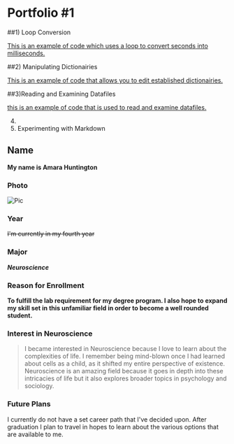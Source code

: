 # Portfolio #1

##1) Loop Conversion

[This is an example of code which uses a loop to convert seconds into milliseconds.](Loop.md)

##2) Manipulating Dictionairies

[This is an example of code that allows you to edit established dictionairies.](europe.md)

##3)Reading and Examining Datafiles

[this is an example of code that is used to read and examine datafiles.](reading.md)

4)
5) Experimenting with Markdown
##  Name 

**My name is Amara Huntington** 

### Photo 

![Pic](https://user-images.githubusercontent.com/69179367/89253756-dffeac00-d5f3-11ea-8a35-362c7cff7db7.jpg) 

### Year 

~~I'm currently in my fourth year~~ 

### Major 

**_Neuroscience_** 

### Reason for Enrollment  

**To fulfill the lab requirement for my degree program. I also hope to expand my skill set in this unfamiliar field in order to become a well rounded student.** 

### Interest in Neuroscience 

>I became interested in Neuroscience because I love to learn about the complexities of life. I remember being mind-blown once I had learned about cells as a child, as it shifted my entire perspective of existence. Neuroscience is an amazing field because it goes in depth into these intricacies of life but it also explores broader topics in psychology and sociology. 

### Future Plans 

I currently do not have a set career path that I've decided upon. After graduation I plan to travel in hopes to learn about the various options that are available to me. 
